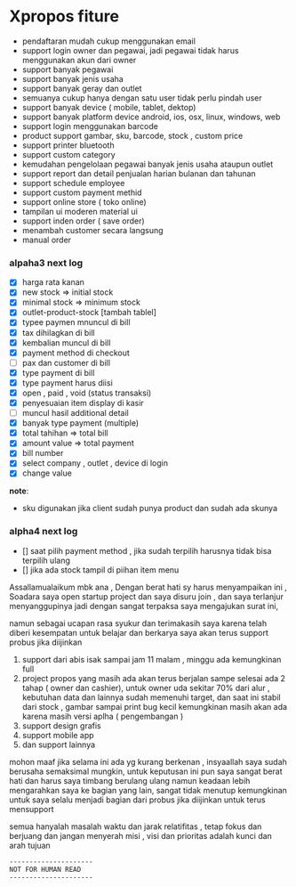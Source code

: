 # Xpropos fiture

- pendaftaran mudah cukup menggunakan email
- support login owner dan pegawai, jadi pegawai tidak harus menggunakan akun dari owner
- support banyak pegawai
- support banyak jenis usaha
- support banyak geray dan outlet
- semuanya cukup hanya dengan satu user tidak perlu pindah user
- support banyak device ( mobile, tablet, dektop)
- support banyak platform device android, ios, osx, linux, windows, web
- support login menggunakan barcode
- product support gambar, sku, barcode, stock , custom price
- support printer bluetooth
- support custom category
- kemudahan pengelolaan pegawai banyak jenis usaha ataupun outlet
- support report dan detail penjualan harian bulanan dan tahunan
- support schedule employee
- support custom payment methid
- support online store ( toko online)
- tampilan ui moderen material ui
- support inden order ( save order)
- menambah customer secara langsung
- manual order


### alpaha3 next log

- [x] harga rata kanan
- [x] new stock => initial stock
- [x] minimal stock => minimum stock
- [x] outlet-product-stock [tambah tablel]
- [x] typee paymen mnuncul di bill
- [x] tax dihilagkan di bill
- [x] kembalian muncul di bill
- [x] payment method di checkout
- [ ] pax dan customer di bill
- [x] type payment di bill
- [x] type payment harus diisi
- [x] open , paid , void (status transaksi)
- [x] penyesuaian item display di kasir
- [ ] muncul hasil additional detail
- [x] banyak type payment (multiple)
- [x] total tahihan => total bill
- [x] amount value => total payment
- [x] bill number
- [x] select company , outlet , device di login 
- [x] change value 

__note__: 
  - sku digunakan jika client sudah punya product dan sudah ada skunya 

### alpha4 next log
- [] saat pilih payment method , jika sudah terpilih harusnya tidak bisa terpilih ulang
- [] jika ada stock tampil di piihan item menu



Assallamualaikum mbk ana , Dengan berat hati sy harus menyampaikan ini ,
Soadara saya open startup project dan saya disuru join , dan saya terlanjur menyanggupinya 
jadi dengan sangat terpaksa saya mengajukan surat ini,

namun sebagai ucapan rasa syukur dan terimakasih saya
karena telah diberi kesempatan untuk belajar dan berkarya 
saya akan terus support probus jika diijinkan

1. support dari abis isak sampai jam 11 malam , minggu ada kemungkinan full
2. project propos yang masih ada akan terus berjalan sampe selesai ada 2 tahap ( owner dan cashier), untuk owner uda sekitar 70% dari alur , kebutuhan data dan lainnya sudah memenuhi target,  dan saat ini stabil dari stock , gambar sampai print bug kecil kemungkinan masih akan ada karena masih versi aplha ( pengembangan )
3. support design grafis 
4. support mobile app
5. dan support lainnya

mohon maaf jika selama ini ada yg kurang berkenan , insyaallah saya sudah berusaha semaksimal mungkin,
untuk keputusan ini pun saya sangat berat hati dan harus saya timbang berulang ulang namun keadaan lebih mengarahkan saya ke bagian yang lain, sangat tidak menutup kemungkinan untuk saya selalu menjadi bagian dari probus jika diijinkan untuk terus mensupport

semua hanyalah masalah waktu dan jarak relatifitas , tetap fokus dan berjuang dan jangan menyerah
misi , visi dan prioritas adalah kunci dan arah tujuan

```
---------------------
NOT FOR HUMAN READ
---------------------
```